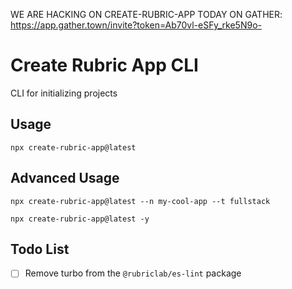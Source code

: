 WE ARE HACKING ON CREATE-RUBRIC-APP TODAY ON GATHER:
https://app.gather.town/invite?token=Ab70vl-eSFy_rke5N9o-

# Create Rubric App CLI

CLI for initializing projects

## Usage

`npx create-rubric-app@latest`

## Advanced Usage

`npx create-rubric-app@latest --n my-cool-app --t fullstack`

`npx create-rubric-app@latest -y`


## Todo List
- [ ] Remove turbo from the `@rubriclab/es-lint` package
